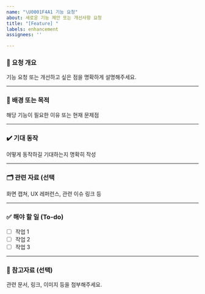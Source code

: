 ```yaml
---
name: "\U0001F4A1 기능 요청"
about: 새로운 기능 제안 또는 개선사항 요청
title: "[Feature] "
labels: enhancement
assignees: ''

---
```


### 📌 요청 개요
기능 요청 또는 개선하고 싶은 점을 명확하게 설명해주세요.

---

### 🧩 배경 또는 목적
해당 기능이 필요한 이유 또는 현재 문제점

---

### ✔️ 기대 동작
어떻게 동작하길 기대하는지 명확히 작성

---

### 🗂 관련 자료 (선택
화면 캡쳐, UX 레퍼런스, 관련 이슈 링크 등

---

### ✅ 해야 할 일 (To-do)

- [ ] 작업 1
- [ ] 작업 2
- [ ] 작업 3

---

### 📎 참고자료 (선택)

관련 문서, 링크, 이미지 등을 첨부해주세요.
